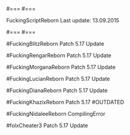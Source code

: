 #===
#===

FuckingScriptReborn
Last update: 13.09.2015

#===
#===


#FuckingBlitzReborn
Patch 5.17 Update

#FuckingRengarReborn
Patch 5.17 Update

#FuckingMorganaReborn
Patch 5.17 Update

#FuckingLucianReborn
Patch 5.17 Update

#FuckingDianaReborn
Patch 5.17 Update

#FuckingKhazixReborn
Patch 5.17 #OUTDATED

#FuckingNidaleeReborn
CompilingError 

#folxCheater3
Patch 5.17 Update
